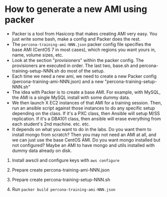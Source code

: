 # How to generate a new AMI using packer

* Packer is a tool from Hasicorp that makes creating AMI very easy. You just write some bash, make a config and Packer does the rest.
* The `percona-training-ami-NNN.json` packer config file specifies the base AMI (CentOS 7 in most cases), which regions you want yours in, name, volume sizes, etc.
* Look at the section "provisioners" within the packer config. The provisioners are executed in order. The last two, base.sh and percona-training-setup-NNN.sh do most of the setup.
* Each time we need a new ami, we need to create a new Packer config (percona-training-ami-NNN.json) and a new "percona-training-setup-NNN.sh"
* The idea with Packer is to create a base AMI. For example, with MySQL, the AMI is a single MySQL install with some dummy data. 
* We then launch X EC2 instances of that AMI for a training session. Then, run an ansible script against those instances to do any specific setup depending on the class. If it's a PXC class, then Ansible will setup M/SS replication. If it's a DBA101 class, then ansible will erase everything from each student's 2nd machine. etc. etc.
* It depends on what you want to do in the labs. Do you want them to install mongo from scratch? Then you may not need an AMI at all, and we can just use the base CentOS AMI. Do you want mongo installed but not configured? Maybe an AMI to have mongo and utils installed with dummy data already on disk.

1. Install awscli and configure keys with `aws configure`

2. Prepare create percona-training-ami-NNN.json

3. Prepare create percona-training-setup-NNN.sh

4. Run `packer build percona-training-ami-NNN.json`
